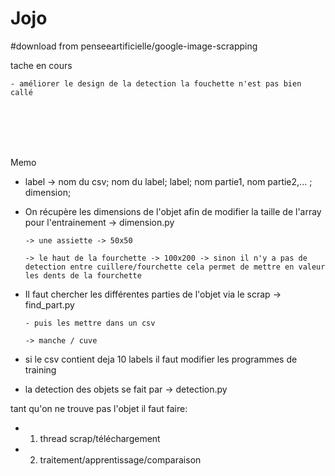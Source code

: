 # Jojo

#download from penseeartificielle/google-image-scrapping

tache en cours

    - améliorer le design de la detection la fouchette n'est pas bien callé


 

      

      



<br><br><br><br>

Memo

- label -> nom du csv; nom du label; label; nom partie1, nom partie2,... ; dimension;

- On récupère les dimensions de l'objet afin de modifier la taille de l'array pour l'entrainement -> dimension.py

      -> une assiette -> 50x50
      
      -> le haut de la fourchette -> 100x200 -> sinon il n'y a pas de detection entre cuillere/fourchette cela permet de mettre en valeur les dents de la fourchette

- Il faut chercher les différentes parties de l'objet via le scrap -> find_part.py
      
      - puis les mettre dans un csv
      
      -> manche / cuve
      
    


- si le csv contient deja 10 labels il faut modifier les programmes de training

- la detection des objets se fait par -> detection.py



tant qu'on ne trouve pas l'objet il faut faire:

  - 1) thread scrap/téléchargement
  
  - 2) traitement/apprentissage/comparaison


